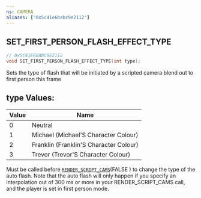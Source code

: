 ```yaml
---
ns: CAMERA
aliases: ["0x5c41e6babc9e2112"]
---
```

## SET_FIRST_PERSON_FLASH_EFFECT_TYPE

```c
// 0x5C41E6BABC9E2112
void SET_FIRST_PERSON_FLASH_EFFECT_TYPE(int type);
```

Sets the type of flash that will be initiated by a scripted camera blend out to first person this frame

## type Values:
| Value | Name |
| --- | --- |
| 0 | Neutral |
| 1 | Michael (Michael'S Character Colour) |
| 2 | Franklin (Franklin'S Character Colour) |
| 3 | Trevor (Trevor'S Character Colour) |


Must be called before [`RENDER_SCRIPT_CAMS`](#_0x07E5B515DB0636FC)(FALSE ) to change the type of the auto flash. Note that the auto flash will only happen if you specify an interpolation out of 300 ms or more in your RENDER_SCRIPT_CAMS call, and the player is set in first person mode.

